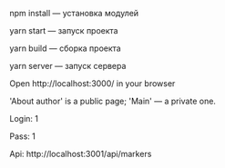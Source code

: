 npm install — установка модулей

yarn start — запуск проекта

yarn build — сборка проекта

yarn server — запуск сервера 

Open http://localhost:3000/ in your browser

'About author' is a public page; 'Main' — a private one.

Login: 1

Pass: 1

Api: http://localhost:3001/api/markers

